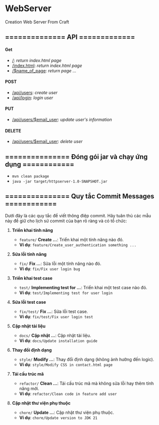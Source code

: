 # WebServer
Creation Web Server From Craft
## ============== API =============
#### Get
- [/](): _return index.html page_
- [/index.html](): _return index.html page_
- [/$name_of_page](): _return page ..._


#### POST
- [/api/users](): _create user_
- [/api/login](): _login user_

#### PUT
- [/api/users/$email_user](): _update user's information_

#### DELETE
- [/api/users/$email_user](): _delete user_

## =============== Đóng gói jar và chạy ứng dụng ============
- `mvn clean package`
- `java -jar target/httpserver-1.0-SNAPSHOT.jar`


## =============== Quy tắc Commit Messages ============

Dưới đây là các quy tắc để viết thông điệp commit. Hãy tuân thủ các mẫu này để giữ cho lịch sử commit của bạn rõ ràng và có tổ chức:

1. **Triển khai tính năng**
   - `feature/` **Create …**: Triển khai một tính năng nào đó.
   - **Ví dụ**: `feature/Create_user_authentication something ...`

2. **Sửa lỗi tính năng**
   - `fix/` **Fix …**: Sửa lỗi một tính năng nào đó.
   - **Ví dụ**: `fix/Fix user login bug`

3. **Triển khai test case**
   - `test/` **Implementing test for …**: Triển khai một test case nào đó.
   - **Ví dụ**: `test/Implementing test for user login`

4. **Sửa lỗi test case**
   - `fix/test/` **Fix …**: Sửa lỗi test case.
   - **Ví dụ**: `fix/test/Fix user login test`

5. **Cập nhật tài liệu**
   - `docs/` **Cập nhật …**: Cập nhật tài liệu.
   - **Ví dụ**: `docs/Update installation guide`

6. **Thay đổi định dạng**
   - `style/` **Modify …**: Thay đổi định dạng (không ảnh hưởng đến logic).
   - **Ví dụ**: `style/Modify CSS in contact.html page`

7. **Tái cấu trúc mã**
   - `refactor/` **Clean …**: Tái cấu trúc mã mà không sửa lỗi hay thêm tính năng mới.
   - **Ví dụ**: `refactor/Clean code in feature add user`

8. **Cập nhật thư viện phụ thuộc**
   - `chore/` **Update …**: Cập nhật thư viện phụ thuộc.
   - **Ví dụ**: `chore/Update version to JDK 21`
